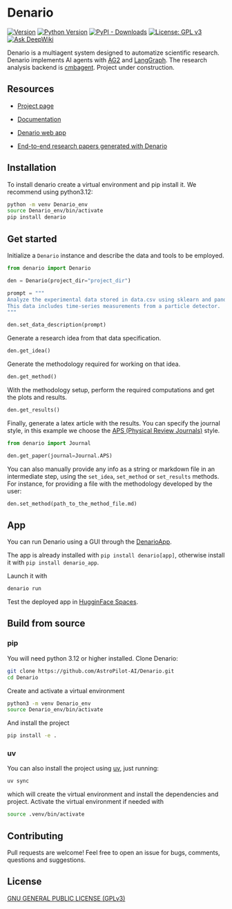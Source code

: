 # Denario

[![Version](https://img.shields.io/pypi/v/denario.svg)](https://pypi.python.org/pypi/denario) [![Python Version](https://img.shields.io/badge/python-%3E%3D3.12-blue.svg)](https://www.python.org/downloads/) [![PyPI - Downloads](https://img.shields.io/pypi/dm/denario)](https://pypi.python.org/pypi/denario) [![License: GPL v3](https://img.shields.io/badge/License-GPLv3-blue.svg)](https://www.gnu.org/licenses/gpl-3.0) [![Ask DeepWiki](https://deepwiki.com/badge.svg)](https://deepwiki.com/AstroPilot-AI/Denario)

Denario is a multiagent system designed to automatize scientific research. Denario implements AI agents with [AG2](https://ag2.ai/) and [LangGraph](https://www.langchain.com/langgraph). The research analysis backend is [cmbagent](https://github.com/CMBAgents/cmbagent). Project under construction.

## Resources

- [Project page](https://astropilot-ai.github.io/DenarioPaperPage/)

- [Documentation](https://denario.readthedocs.io/en/latest/)

- [Denario web app](https://huggingface.co/spaces/astropilot-ai/Denario)

- [End-to-end research papers generated with Denario](https://github.com/AstroPilot-AI/DenarioExamplePapers)

## Installation

To install denario create a virtual environment and pip install it. We recommend using python3.12:

```bash
python -m venv Denario_env
source Denario_env/bin/activate
pip install denario
```

## Get started

Initialize a `Denario` instance and describe the data and tools to be employed.

```python
from denario import Denario

den = Denario(project_dir="project_dir")

prompt = """
Analyze the experimental data stored in data.csv using sklearn and pandas.
This data includes time-series measurements from a particle detector.
"""

den.set_data_description(prompt)
```

Generate a research idea from that data specification.

```python
den.get_idea()
```

Generate the methodology required for working on that idea.

```python
den.get_method()
```

With the methodology setup, perform the required computations and get the plots and results.

```python
den.get_results()
```

Finally, generate a latex article with the results. You can specify the journal style, in this example we choose the [APS (Physical Review Journals)](https://journals.aps.org/) style.

```python
from denario import Journal

den.get_paper(journal=Journal.APS)
```

You can also manually provide any info as a string or markdown file in an intermediate step, using the `set_idea`, `set_method` or `set_results` methods. For instance, for providing a file with the methodology developed by the user:

```python
den.set_method(path_to_the_method_file.md)
```

## App

You can run Denario using a GUI through the [DenarioApp](https://github.com/AstroPilot-AI/DenarioApp).

The app is already installed with `pip install denario[app]`, otherwise install it with `pip install denario_app`.

Launch it with

```bash
denario run
```

Test the deployed app in [HugginFace Spaces](https://huggingface.co/spaces/astropilot-ai/Denario).

## Build from source

### pip

You will need python 3.12 or higher installed. Clone Denario:

```bash
git clone https://github.com/AstroPilot-AI/Denario.git
cd Denario
```

Create and activate a virtual environment

```bash
python3 -m venv Denario_env
source Denario_env/bin/activate
```

And install the project

```bash
pip install -e .
```

### uv

You can also install the project using [uv](https://docs.astral.sh/uv/), just running:

```bash
uv sync
```

which will create the virtual environment and install the dependencies and project. Activate the virtual environment if needed with

```bash
source .venv/bin/activate
```

## Contributing

Pull requests are welcome! Feel free to open an issue for bugs, comments, questions and suggestions.

<!-- ## Citation

If you use this library please link this repository and cite [arXiv:2506.xxxxx](arXiv:x2506.xxxxx). -->

## License

[GNU GENERAL PUBLIC LICENSE (GPLv3)](https://www.gnu.org/licenses/gpl-3.0.html)
